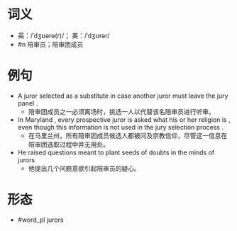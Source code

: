 # 词义
- 英：/ˈdʒʊərə(r)/； 美：/ˈdʒʊrər/
- #n 陪审员；陪审团成员
# 例句
- A juror selected as a substitute in case another juror must leave the jury panel .
	- 陪审团成员之一必须离场时，挑选一人以代替该名陪审员进行听审。
- In Maryland , every prospective juror is asked what his or her religion is , even though this information is not used in the jury selection process .
	- 在马里兰州，所有陪审团成员候选人都被问及宗教信仰，尽管这一信息在陪审团选取过程中并无用处。
- He raised questions meant to plant seeds of doubts in the minds of jurors
	- 他提出几个问题意欲引起陪审员的疑心。
# 形态
- #word_pl jurors
